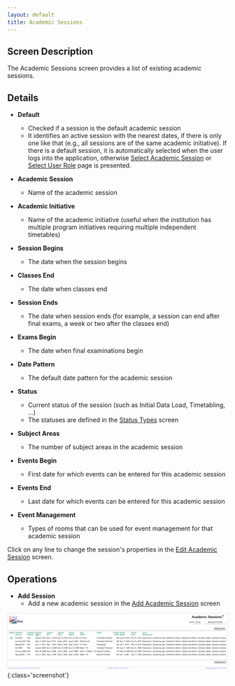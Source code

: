 ```yaml
---
layout: default
title: Academic Sessions
---
```



## Screen Description


 The Academic Sessions screen provides a list of existing academic sessions.

## Details

* **Default**
	* Checked if a session is the default academic session
	* It identifies an active session with the nearest dates, if there is only one like that (e.g., all sessions are of the same academic initiative). If there is a default session, it is automatically selected when the user logs into the application, otherwise [Select Academic Session](select-academic-session) or [Select User Role](select-user-role) page is presented.

* **Academic Session**
	* Name of the academic session

* **Academic Initiative**
	* Name of the academic initiative (useful when the institution has multiple program initiatives requiring multiple independent timetables)

* **Session Begins**
	* The date when the session begins

* **Classes End**
	* The date when classes end

* **Session Ends**
	* The date when session ends (for example, a session can end after final exams, a week or two after the classes end)

* **Exams Begin**
	* The date when final examinations begin

* **Date Pattern**
	* The default date pattern for the academic session

* **Status**
	* Current status of the session (such as Initial Data Load, Timetabling, ...)
	* The statuses are defined in the [Status Types](status-types) screen

* **Subject Areas**
	* The number of subject areas in the academic session

* **Events Begin**
	* First date for which events can be entered for this academic session

* **Events End**
	* Last date for which events can be entered for this academic session

* **Event Management**
	* Types of rooms that can be used for event management for that academic session


 Click on any line to change the session's properties in the [Edit Academic Session](edit-academic-session) screen.

## Operations

* **Add Session**
	* Add a new academic session in the [Add Academic Session](add-academic-session) screen


![Academic Sessions](images/academic-sessions-1.png){:class='screenshot'}
